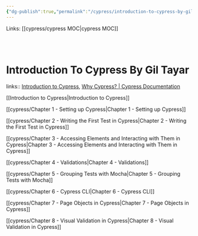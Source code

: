 ```yaml
---
{"dg-publish":true,"permalink":"/cypress/introduction-to-cypress-by-gil-tayar-tau-course/","tags":["cypress"]}
---
```



Links: [[cypress/cypress MOC\|cypress MOC]]

<br ><br >

# Introduction To Cypress By Gil Tayar

links:: [Introduction to Cypress](https://testautomationu.applitools.com/cypress-tutorial/), [Why Cypress? | Cypress Documentation](https://docs.cypress.io/guides/overview/why-cypress)

[[Introduction to Cypress\|Introduction to Cypress]]

[[cypress/Chapter 1 - Setting up Cypress\|Chapter 1 - Setting up Cypress]]

[[cypress/Chapter 2 - Writing the First Test in Cypress\|Chapter 2 - Writing the First Test in Cypress]]

[[cypress/Chapter 3 - Accessing Elements and Interacting with Them in Cypress\|Chapter 3 - Accessing Elements and Interacting with Them in Cypress]]

[[cypress/Chapter 4 - Validations\|Chapter 4 - Validations]]

[[cypress/Chapter 5 - Grouping Tests with Mocha\|Chapter 5 - Grouping Tests with Mocha]]

[[cypress/Chapter 6 - Cypress CLI\|Chapter 6 - Cypress CLI]]

[[cypress/Chapter 7 - Page Objects in Cypress\|Chapter 7 - Page Objects in Cypress]]

[[cypress/Chapter 8 - Visual Validation in Cypress\|Chapter 8 - Visual Validation in Cypress]]


